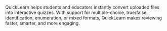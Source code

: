 QuickLearn helps students and educators instantly convert uploaded files into interactive quizzes. With support for multiple-choice, true/false, identification, enumeration, or mixed formats, QuickLearn makes reviewing faster, smarter, and more engaging.
